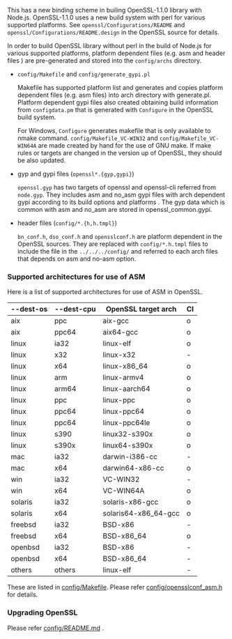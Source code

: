 This has a new binding scheme in builing OpenSSL-1.1.0 library with
Node.js. OpenSSL-1.1.0 uses a new build system with perl for various
supported platforms. See `openssl/Configurations/README` and
`openssl/Configurations/README.design` in the OpenSSL source for
details.

In order to build OpenSSL library without perl in the build of Node.js
for various supported platforms, platform dependent files (e.g. asm
and header files ) are pre-generated and stored into the
`config/archs` directory.

- `config/Makefile` and `config/generate_gypi.pl`

  Makefile has supported platform list and generates and copies
  platform dependent files (e.g. asm files) into arch directory with
  generate.pl.  Platform dependent gypi files also created obtaining
  build information from `configdata.pm` that is generated with
  `Configure` in the OpenSSL build system.

  For Windows, `Configure` generates makefile that is only available to
  nmake command.  `config/Makefile_VC-WIN32` and
  `config/Makefile_VC-WIN64A` are made created by hand for the use of
  GNU make. If make rules or targets are changed in the version up of
  OpenSSL, they should be also updated.

- gyp and gypi files (`openssl*.{gyp,gypi}`)

  `openssl.gyp` has two targets of openssl and openssl-cli referred
  from `node.gyp`. They includes asm and no_asm gypi files with arch
  dependent gypi according to its build options and platforms . The
  gyp data which is common with asm and no_asm are stored in
  openssl_common.gypi.

- header files (`config/*.{h,h.tmpl}`)

  `bn_conf.h`, `dso_conf.h` and `opensslconf.h` are platform dependent
  in the OpenSSL sources. They are replaced with `config/*.h.tmpl`
  files to include the file in the `../../../config/` and referred to
  each arch files that depends on asm and no-asm option.

### Supported architectures for use of ASM

Here is a list of supported architectures for use of ASM in OpenSSL.

  | --dest-os | --dest-cpu | OpenSSL target arch  | CI  |
  | --------- | ---------- | -------------------- | --- |
  | aix       | ppc        | aix-gcc              | o   |
  | aix       | ppc64      | aix64-gcc            | o   |
  | linux     | ia32       | linux-elf            | o   |
  | linux     | x32        | linux-x32            | -   |
  | linux     | x64        | linux-x86_64         | o   |
  | linux     | arm        | linux-armv4          | o   |
  | linux     | arm64      | linux-aarch64        | o   |
  | linux     | ppc        | linux-ppc            | o   |
  | linux     | ppc64      | linux-ppc64          | o   |
  | linux     | ppc64      | linux-ppc64le        | o   | (node_byteoder: little)
  | linux     | s390       | linux32-s390x        | o   |
  | linux     | s390x      | linux64-s390x        | o   |
  | mac       | ia32       | darwin-i386-cc       | -   |
  | mac       | x64        | darwin64-x86-cc      | o   |
  | win       | ia32       | VC-WIN32             | -   |
  | win       | x64        | VC-WIN64A            | o   |
  | solaris   | ia32       | solaris-x86-gcc      | o   |
  | solaris   | x64        | solaris64-x86_64-gcc | o   |
  | freebsd   | ia32       | BSD-x86              | -   |
  | freebsd   | x64        | BSD-x86_64           | o   |
  | openbsd   | ia32       | BSD-x86              | -   |
  | openbsd   | x64        | BSD-x86_64           | -   |
  | others    | others     | linux-elf            | -   |

These are listed in [config/Makefile](config/Makefile).
Please refer [config/opensslconf_asm.h](config/opensslconf_asm.h) for details.

### Upgrading OpenSSL

Please refer [config/README.md](config/README.md) .
